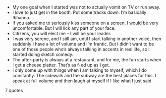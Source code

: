  - My one goal when I started was not to actually vomit on TV or run away.
 - I love to just get in the booth. Put some tracks down. I’m basically Rihanna.
 - If you asked me to seriously kiss someone on a screen, I would be very uncomfortable. But I will lick any part of your face.
 - Citizens, you will elect me – I will be your leader.
 - I was very serene, and I still am, until I start talking in another voice, then suddenly I have a lot of volume and I’m frantic. But I didn’t want to be one of those people who’s always talking in accents in real life, so I started doing sketch comedy.
 - The after-party is always at a restaurant, and for me, the fun starts when I get a cheese platter. That’s as f-ed up as I get.
 - I only come up with things when I am talking to myself, which I do constantly. The sidewalk and the subway are the best places for this. I speak at full volume and then laugh at myself if I like what I just said.

7 quotes